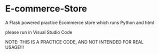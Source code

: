 # E-commerce-Store
A Flask powered practice Ecommerce store which runs Python and html

please run in Visual Studio Code

NOTE: THIS IS A PRACTICE CODE, AND NOT INTENDED FOR REAL USAGE!!!
